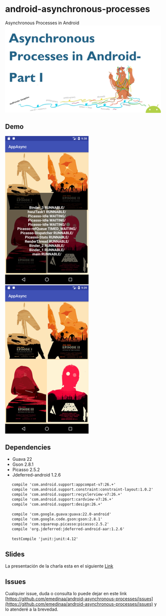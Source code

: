 # android-asynchronous-processes
Asynchronous Processes in Android
<img src="./images/image1.jpg" width="1024">

## Demo
<img src="./images/image2.png" height="480"><span style="padding-left:30px;"></span> <img src="./images/image3.png" height="480">

## Dependencies

- Guava 22
- Gson 2.8.1
- Picasso 2.5.2
- Jdeferred-android 1.2.6

```
   compile 'com.android.support:appcompat-v7:26.+'
   compile 'com.android.support.constraint:constraint-layout:1.0.2'
   compile 'com.android.support:recyclerview-v7:26.+'
   compile 'com.android.support:cardview-v7:26.+'
   compile 'com.android.support:design:26.+'

   compile 'com.google.guava:guava:22.0-android'
   compile 'com.google.code.gson:gson:2.8.1'
   compile 'com.squareup.picasso:picasso:2.5.2'
   compile 'org.jdeferred:jdeferred-android-aar:1.2.6'

   testCompile 'junit:junit:4.12'
```

## Slides

La presentación de la charla esta en el siguiente   [Link](https://docs.google.com/presentation/d/1Mv6aHN0Dh8-DHUwlREFbbBjnxPSLv-W3OJjJF5ZzNMw/edit?usp=sharing)

## Issues

Cualquier issue, duda o consulta lo puede dejar en este link [https://github.com/emedinaa/android-asynchronous-processes/issues](https://github.com/emedinaa/android-asynchronous-processes/issues) y lo atenderé a la brevedad.

